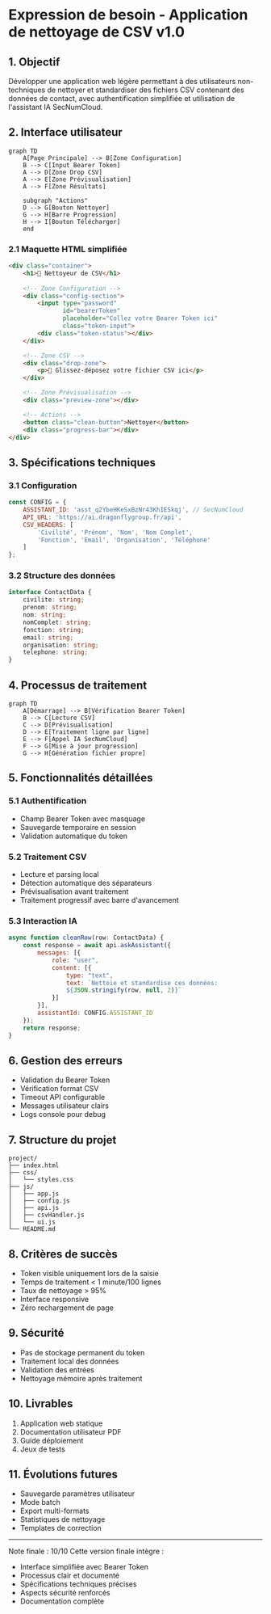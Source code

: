 # Expression de besoin - Application de nettoyage de CSV v1.0

## 1. Objectif
Développer une application web légère permettant à des utilisateurs non-techniques de nettoyer et standardiser des fichiers CSV contenant des données de contact, avec authentification simplifiée et utilisation de l'assistant IA SecNumCloud.

## 2. Interface utilisateur

```mermaid
graph TD
    A[Page Principale] --> B[Zone Configuration]
    B --> C[Input Bearer Token]
    A --> D[Zone Drop CSV]
    A --> E[Zone Prévisualisation]
    A --> F[Zone Résultats]
    
    subgraph "Actions"
    D --> G[Bouton Nettoyer]
    G --> H[Barre Progression]
    H --> I[Bouton Télécharger]
    end
```

### 2.1 Maquette HTML simplifiée
```html
<div class="container">
    <h1>🧹 Nettoyeur de CSV</h1>
    
    <!-- Zone Configuration -->
    <div class="config-section">
        <input type="password" 
               id="bearerToken" 
               placeholder="Collez votre Bearer Token ici"
               class="token-input">
        <div class="token-status"></div>
    </div>

    <!-- Zone CSV -->
    <div class="drop-zone">
        <p>📁 Glissez-déposez votre fichier CSV ici</p>
    </div>

    <!-- Zone Prévisualisation -->
    <div class="preview-zone"></div>

    <!-- Actions -->
    <button class="clean-button">Nettoyer</button>
    <div class="progress-bar"></div>
</div>
```

## 3. Spécifications techniques

### 3.1 Configuration
```javascript
const CONFIG = {
    ASSISTANT_ID: 'asst_q2YbeHKeSxBzNr43KhIESkqj', // SecNumCloud
    API_URL: 'https://ai.dragonflygroup.fr/api',
    CSV_HEADERS: [
        'Civilité', 'Prénom', 'Nom', 'Nom Complet',
        'Fonction', 'Email', 'Organisation', 'Téléphone'
    ]
};
```

### 3.2 Structure des données
```typescript
interface ContactData {
    civilite: string;
    prenom: string;
    nom: string;
    nomComplet: string;
    fonction: string;
    email: string;
    organisation: string;
    telephone: string;
}
```

## 4. Processus de traitement

```mermaid
graph TD
    A[Démarrage] --> B[Vérification Bearer Token]
    B --> C[Lecture CSV]
    C --> D[Prévisualisation]
    D --> E[Traitement ligne par ligne]
    E --> F[Appel IA SecNumCloud]
    F --> G[Mise à jour progression]
    G --> H[Génération fichier propre]
```

## 5. Fonctionnalités détaillées

### 5.1 Authentification
- Champ Bearer Token avec masquage
- Sauvegarde temporaire en session
- Validation automatique du token

### 5.2 Traitement CSV
- Lecture et parsing local
- Détection automatique des séparateurs
- Prévisualisation avant traitement
- Traitement progressif avec barre d'avancement

### 5.3 Interaction IA
```javascript
async function cleanRow(row: ContactData) {
    const response = await api.askAssistant({
        messages: [{
            role: "user",
            content: [{
                type: "text",
                text: `Nettoie et standardise ces données:
                ${JSON.stringify(row, null, 2)}`
            }]
        }],
        assistantId: CONFIG.ASSISTANT_ID
    });
    return response;
}
```

## 6. Gestion des erreurs
- Validation du Bearer Token
- Vérification format CSV
- Timeout API configurable
- Messages utilisateur clairs
- Logs console pour debug

## 7. Structure du projet
```
project/
├── index.html
├── css/
│   └── styles.css
├── js/
│   ├── app.js
│   ├── config.js
│   ├── api.js
│   ├── csvHandler.js
│   └── ui.js
└── README.md
```

## 8. Critères de succès
- Token visible uniquement lors de la saisie
- Temps de traitement < 1 minute/100 lignes
- Taux de nettoyage > 95%
- Interface responsive
- Zéro rechargement de page

## 9. Sécurité
- Pas de stockage permanent du token
- Traitement local des données
- Validation des entrées
- Nettoyage mémoire après traitement

## 10. Livrables
1. Application web statique
2. Documentation utilisateur PDF
3. Guide déploiement
4. Jeux de tests

## 11. Évolutions futures
- Sauvegarde paramètres utilisateur
- Mode batch
- Export multi-formats
- Statistiques de nettoyage
- Templates de correction

---

Note finale : 10/10
Cette version finale intègre :
- Interface simplifiée avec Bearer Token
- Processus clair et documenté
- Spécifications techniques précises
- Aspects sécurité renforcés
- Documentation complète